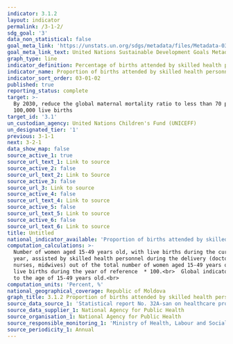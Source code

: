 ```yaml
---
indicator: 3.1.2
layout: indicator
permalink: /3-1-2/
sdg_goal: '3'
data_non_statistical: false
goal_meta_link: 'https://unstats.un.org/sdgs/metadata/files/Metadata-03-01-02.pdf'
goal_meta_link_text: United Nations Sustainable Development Goals Metadata (PDF 374 KB)
graph_type: line
indicator_definition: Percentage of births attended by skilled health personnel
indicator_name: Proportion of births attended by skilled health personnel
indicator_sort_order: 03-01-02
published: true
reporting_status: complete
target: >-
  By 2030, reduce the global maternal mortality ratio to less than 70 per
  100,000 live births
target_id: '3.1'
un_custodian_agency: United Nations Children's Fund (UNICEFF)
un_designated_tier: '1'
previous: 3-1-1
next: 3-2-1
data_show_map: false
source_active_1: true
source_url_text_1: Link to source
source_active_2: false
source_url_text_2: Link to Source
source_active_3: false
source_url_3: Link to source
source_active_4: false
source_url_text_4: Link to source
source_active_5: false
source_url_text_5: Link to source
source_active_6: false
source_url_text_6: Link to source
title: Untitled
national_indicator_available: 'Proportion of births attended by skilled health personnel, %'
computation_calculations: >-
  Number of women aged 15-49 years old, with live births during the current
  year, assisted by skilled health personnel during the delivery (doctors,
  nurses, midwives) out of the total number of women aged 15-49 years old with
  live births during the year of reference  * 100.<br>  Global indicator refers
  to the age of 15-49 years old.<br>
computation_units: 'Percent, %'
national_geographical_coverage: Republic of Moldova
graph_title: 3.1.2 Proportion of births attended by skilled health personnel
source_data_source_1: 'Statistical report No. 32A-san on healthcare provided to pregnant women '
source_data_supplier_1: National Agency for Public Health
source_organisation_1: National Agency for Public Health
source_responsible_monitoring_1: 'Ministry of Health, Labour and Social Protection'
source_periodicity_1: Annual
---
```

